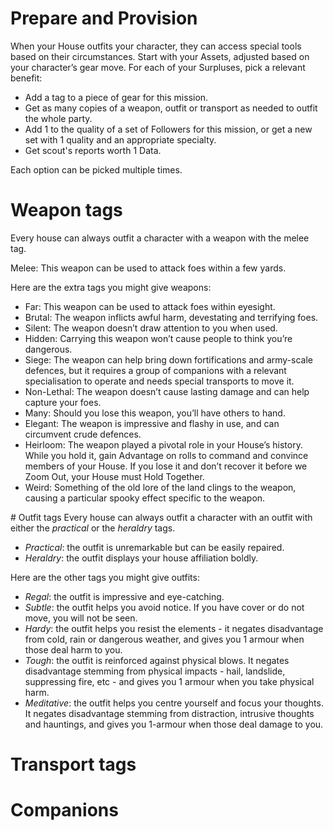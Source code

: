 # Prepare and Provision
When your House outfits your character, they can access special tools based on their circumstances. 
Start with your Assets, adjusted based on your character’s gear move.
For each of your Surpluses, pick a relevant benefit: 

* Add a tag to a piece of gear for this mission. 
* Get as many copies of a weapon, outfit or transport as needed to outfit the whole party. 
* Add 1 to the quality of a set of Followers for this mission, or get a new set with 1 quality and an appropriate specialty. 
* Get scout's reports worth 1 Data. 

Each option can be picked multiple times.

# Weapon tags
Every house can always outfit a character with a weapon with the melee tag.

Melee: This weapon can be used to attack foes within a few yards.

Here are the extra tags you might give weapons:

* Far: This weapon can be used to attack foes within eyesight.
* Brutal: The weapon inflicts awful harm, devestating and terrifying foes.
* Silent: The weapon doesn’t draw attention to you when used.
* Hidden: Carrying this weapon won’t cause people to think you’re dangerous.
* Siege: The weapon can help bring down fortifications and army-scale defences, but it requires a group of companions with a relevant specialisation to operate and needs special transports to move it.
* Non-Lethal: The weapon doesn’t cause lasting damage and can help capture your foes.
* Many: Should you lose this weapon, you’ll have others to hand.
* Elegant: The weapon is impressive and flashy in use, and can circumvent crude defences.
* Heirloom: The weapon played a pivotal role in your House’s history. While you hold it, gain Advantage on rolls to command and convince members of your House. If you lose it and don’t recover it before we Zoom Out, your House must Hold Together.
* Weird: Something of the old lore of the land clings to the weapon, causing a particular spooky effect specific to the weapon.

# Outfit tags
Every house can always outfit a character with an outfit with either the *practical* or the *heraldry* tags.

* *Practical*: the outfit is unremarkable but can be easily repaired.
* *Heraldry*: the outfit displays your house affiliation boldly.

Here are the other tags you might give outfits:

* *Regal*: the outfit is impressive and eye-catching.
* *Subtle*: the outfit helps you avoid notice. If you have cover or do not move, you will not be seen.
* *Hardy*: the outfit helps you resist the elements - it negates disadvantage from cold, rain or dangerous weather, and gives you 1 armour when those deal harm to you.
* *Tough*: the outfit is reinforced against physical blows. It negates disadvantage stemming from physical impacts - hail, landslide, suppressing fire, etc - and gives you 1 armour when you take physical harm.
* *Meditative*: the outfit helps you centre yourself and focus your thoughts. It negates disadvantage stemming from distraction, intrusive thoughts and hauntings, and gives you 1-armour when those deal damage to you.
# Transport tags

# Companions

